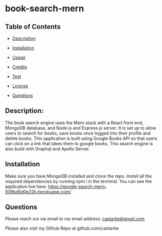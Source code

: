 # book-search-mern
  

  ## Table of Contents
  * [Description](#description)

  * [Installation](#installation)

  * [Usage](#usage)

  * [Credits](#credits)

  * [Test](#test)

  * [License](#license)

  *  [Questions](#questions)

## Description:
  The book search engine uses the Mern stack with a React front end, MongoDB database, and Node js and Express js server. It is set up to allow users to search for books, save books once logged into their profile and delete books. This application is built using Google Books API so that users can click on a link that takes them to google books. This search engine is also build with Graphql and Apollo Server.
## Installation
  Make sure you have MongoDB installed and clone the repo. Install all the required dependencies by running npm i in the terminal. 
  You can see the application live here: https://google-search-mern-939bd5d0e22b.herokuapp.com/

## Questions 

  Please reach out via email to my email address: castarke@gmail.com

  Please also visit my Github Repo at github.com/castarke
